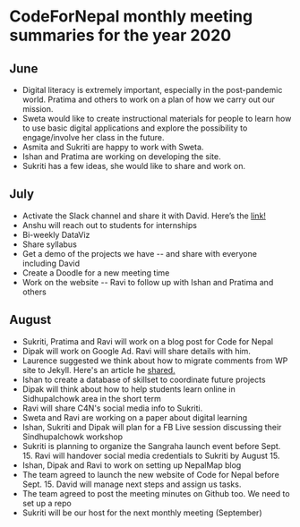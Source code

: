 # CodeForNepal monthly meeting summaries for the year 2020 


## June

- Digital literacy is extremely important, especially in the post-pandemic world. Pratima and others to work on a plan of how we carry out our mission. 
- Sweta would like to create instructional materials for people to learn how to use basic digital applications and explore the possibility to engage/involve her class in the future. 
- Asmita and Sukriti are happy to work with Sweta. 
- Ishan and Pratima are working on developing the site.
- Sukriti has a few ideas, she would like to share and work on. 


## July

- Activate the Slack channel and share it with David. Here’s the [link!](https://join.slack.com/t/codefornepal/shared_invite/zt-fm07r7gz-97iagKnDNJ3DbX8QKR6Bxg) 
- Anshu will reach out to students for internships 
- Bi-weekly DataViz
- Share syllabus 
- Get a demo of the projects we have -- and share with everyone including David 
- Create a Doodle for a new meeting time 
- Work on the website -- Ravi to follow up with Ishan and Pratima and others           


## August

- Sukriti, Pratima and Ravi will work on a blog post for Code for Nepal
- Dipak will work on Google Ad. Ravi will share details with him. 
- Laurence suggested we think about how to migrate comments from WP site to Jekyll. Here's an article he [shared.](https://aristath.github.io/blog/static-site-comments-using-github-issues-api)  
- Ishan to create a database of skillset to coordinate future projects
- Dipak will think about how to help students learn online in Sidhupalchowk area in the short term
- Ravi will share C4N's social media info to Sukriti. 
- Sweta and Ravi are working on a paper about digital learning 
- Ishan, Sukriti and Dipak will plan for a FB Live session discussing their Sindhupalchowk workshop
- Sukriti is planning to organize the Sangraha launch event before Sept. 15. Ravi will handover social media credentials to Sukriti by August 15.
- Ishan, Dipak and Ravi to work on setting up NepalMap blog
- The team agreed to launch the new website of Code for Nepal before Sept. 15. David will manage next steps and assign us tasks. 
- The team agreed to post the meeting minutes on Github too. We need to set up a repo
- Sukriti will be our host for the next monthly meeting (September)


